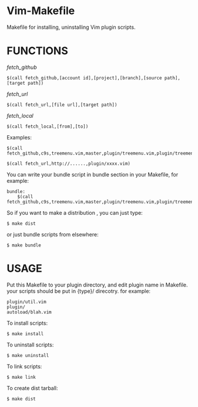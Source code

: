 Vim-Makefile
============

Makefile for installing, uninstalling Vim plugin scripts.


FUNCTIONS
=========

*fetch_github*

	$(call fetch_github,[account id],[project],[branch],[source path],[target path])

*fetch_url*

	$(call fetch_url,[file url],[target path])

*fetch_local*

	$(call fetch_local,[from],[to])

Examples:

	$(call fetch_github,c9s,treemenu.vim,master,plugin/treemenu.vim,plugin/treemenu.vim)

	$(call fetch_url,http://......,plugin/xxxx.vim)

You can write your bundle script in bundle section in your Makefile, for example:

	bundle:
		$(call fetch_github,c9s,treemenu.vim,master,plugin/treemenu.vim,plugin/treemenu.vim)

So if you want to make a distribution , you can just type:

	$ make dist

or just bundle scripts from elsewhere:

	$ make bundle

USAGE
=====

Put this Makefile to your plugin directory, and edit plugin name in Makefile.
your scripts should be put in {type}/ direcotry. for example:
    
    plugin/util.vim
    plugin/
	autoload/blah.vim


To install scripts:

    $ make install

To uninstall scripts:

    $ make uninstall

To link scripts:

    $ make link

To create dist tarball:

	$ make dist


